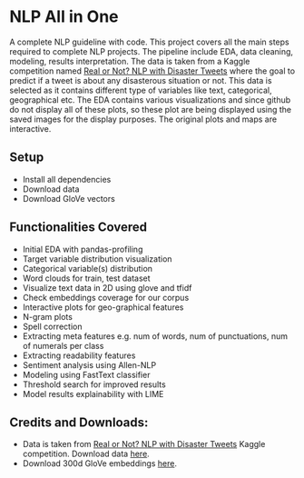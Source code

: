 # NLP All in One
A complete NLP guideline with code. This project covers all the main steps required to complete NLP projects. The pipeline include EDA, data cleaning, modeling, results interpretation. The data is taken from a Kaggle competition named [Real or Not? NLP with Disaster Tweets](https://www.kaggle.com/c/nlp-getting-started) where the goal to predict if a tweet is about any disasterous situation or not. This data is selected as it contains different type of variables like text, categorical, geographical etc. The EDA contains various visualizations and since github do not display all of these plots, so these plot are being displayed using the saved images for the display purposes. The original plots and maps are interactive.

## Setup
- Install all dependencies
- Download data
- Download GloVe vectors

## Functionalities Covered
- Initial EDA with pandas-profiling
- Target variable distribution visualization
- Categorical variable(s) distribution
- Word clouds for train, test dataset
- Visualize text data in 2D using glove and tfidf
- Check embeddings coverage for our corpus
- Interactive plots for geo-graphical features
- N-gram plots
- Spell correction
- Extracting meta features e.g. num of words, num of punctuations, num of numerals per class
- Extracting readability features
- Sentiment analysis using Allen-NLP
- Modeling using FastText classifier
- Threshold search for improved results
- Model results explainability with LIME


## Credits and Downloads:
- Data is taken from [Real or Not? NLP with Disaster Tweets](https://www.kaggle.com/c/nlp-getting-started/overview) Kaggle competition. Download data [here](https://www.kaggle.com/c/nlp-getting-started/data). 
- Download 300d GloVe embeddings [here](https://www.kaggle.com/authman/pickled-glove840b300d-for-10sec-loading). 

